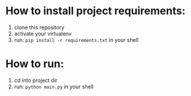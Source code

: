 # How to install project requirements:
1) clone this repository
2) activate your virtualenv
3) run: `pip install -r requirements.txt` in your shell

# How to run:
1) cd into project dir
2) run: `python main.py` in your shell